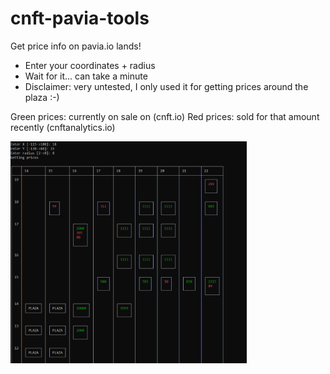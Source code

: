 # cnft-pavia-tools

Get price info on pavia.io lands!

- Enter your coordinates + radius
- Wait for it... can take a minute
- Disclaimer: very untested, I only used it for getting prices around the plaza :-)

Green prices: currently on sale on (cnft.io)
Red prices: sold for that amount recently (cnftanalytics.io)

<img src="https://github.com/adaman81/cnft-pavia-tools/blob/master/pavia.PNG" width="75%"/>
